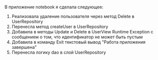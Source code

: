 В приложение notebook я сделала следующее: 
1) Реализовала удаление пользователя через метод Delete в UserRepository
2) Перенесла метод createUser в UserRepository
3) Добавила в методы Update и Delete в UserView Runtime Exception с сообщением о том, что идентификатор не может быть пустым
4) Добавила в команду Exit текстовый вывод "Работа приложения завершена"
5) Перенесла логику dao в слой UserRepository
